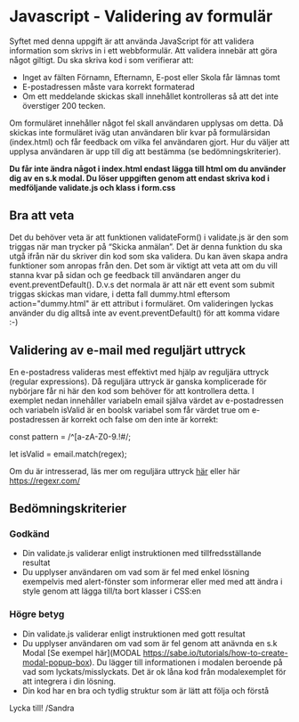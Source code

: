 # Javascript - Validering av formulär

Syftet med denna uppgift är att använda JavaScript för att validera information som skrivs in i ett webbformulär. Att validera innebär att göra något giltigt. Du ska skriva kod i som verifierar att:

* Inget av fälten Förnamn, Efternamn, E-post eller Skola får lämnas tomt
* E-postadressen måste vara korrekt formaterad
* Om ett meddelande skickas skall innehållet kontrolleras så att det inte överstiger 200 tecken.

Om formuläret innehåller något fel skall användaren upplysas om detta. Då skickas inte formuläret iväg utan användaren blir kvar på formulärsidan (index.html) och får feedback om vilka fel användaren gjort. Hur du väljer att upplysa användaren är upp till dig att bestämma (se bedömningskriterier).

**Du får inte ändra något i index.html endast lägga till html om du använder dig av en s.k modal. Du löser uppgiften genom att endast skriva kod i medföljande validate.js och klass i form.css**

## Bra att veta 

Det du behöver veta är att funktionen validateForm() i validate.js är den som triggas när man trycker på “Skicka anmälan”. Det är denna funktion du ska utgå ifrån när du skriver din kod som ska validera. Du kan även skapa andra funktioner som anropas från den. Det som är viktigt att veta att om du vill stanna kvar på sidan och ge feedback till användaren anger du event.preventDefault(). D.v.s det normala är att när ett event som submit triggas skickas man vidare, i detta fall dummy.html eftersom action="dummy.html" är ett attribut i formuläret. Om valideringen lyckas använder du dig alltså inte av event.preventDefault() för att komma vidare :-)

## Validering av e-mail med reguljärt uttryck

En e-postadress valideras mest effektivt med hjälp av reguljära uttryck (regular expressions). Då reguljära uttryck är ganska komplicerade för nybörjare får ni här den kod som behöver för att kontrollera detta. I exemplet nedan innehåller variabeln email själva värdet av e-postadressen och variabeln isValid är en boolsk variabel som får värdet true om e-postadressen är korrekt och false om den inte är korrekt: 

const pattern = /^[a-zA-Z0-9.!#$%&’*+/=?^_`{|}~-]+@[a-zA-Z0-9-]+(?:\.[a-zA-Z0-9-]+)*$/;

let isValid = email.match(regex);

Om du är intresserad, läs mer om reguljära uttryck [här](https://developer.mozilla.org/en-US/docs/Web/JavaScript/Guide/Regular_Expressions) eller här https://regexr.com/

## Bedömningskriterier

### Godkänd

* Din validate.js validerar enligt instruktionen med tillfredsställande resultat
* Du upplyser användaren om vad som är fel med enkel lösning exempelvis med alert-fönster som informerar eller med med att ändra i style genom att lägga till/ta bort klasser i CSS:en

### Högre betyg

* Din validate.js validerar enligt instruktionen med gott resultat
* Du upplyser användaren om vad som är fel genom att anävnda en s.k Modal [Se exempel här](MODAL https://sabe.io/tutorials/how-to-create-modal-popup-box). Du lägger till informationen i modalen beroende på vad som lyckats/misslyckats. Det är ok låna kod från modalexemplet för att integrera i din lösning.
* Din kod har en bra och tydlig struktur som är lätt att följa och förstå

Lycka till!
/Sandra

 

